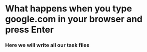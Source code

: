 #  What happens when you type google.com in your browser and press Enter
### Here we will write all our task files
